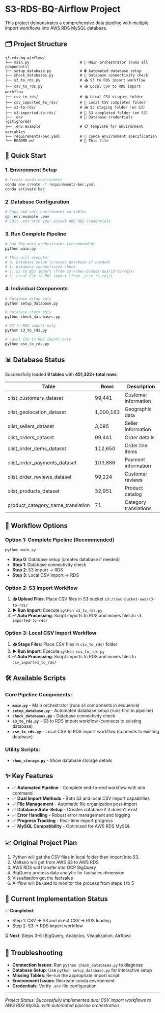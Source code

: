 # S3-RDS-BQ-Airflow Project

This project demonstrates a comprehensive data pipeline with multiple import workflows into AWS RDS MySQL database.

## 🗂️ Project Structure

```
s3-rds-bq-airflow/
├── main.py                       # 🎯 Main orchestrator (runs all components)
├── setup_database.py             # � Automated database setup
├── check_databases.py            # 👀 Database connectivity check
├── s3_to_rds.py                  # 📥 S3 to RDS import workflow
├── csv_to_rds.py                 # 📥 Local CSV to RDS import workflow
├── csv_to_rds/                   # 📥 Local CSV staging folder
├── csv_imported_to_rds/          # 📁 Local CSV completed folder
├── s3-to-rds/                    # 📥 S3 staging folder (on S3)
├── s3-imported-to-rds/           # 📁 S3 completed folder (on S3)
├── .env                          # 🔐 Database credentials (gitignored)
├── .env.example                  # 📋 Template for environment variables
├── requirements-bec.yaml         # 🐍 Conda environment specification
└── README.md                     # 📖 This file
```

## 🚀 Quick Start

### 1. Environment Setup
```bash
# Create conda environment
conda env create -f requirements-bec.yaml
conda activate bec
```

### 2. Database Configuration
```bash
# Copy and edit environment variables
cp .env.example .env
# Edit .env with your actual AWS RDS credentials
```

### 3. Run Complete Pipeline
```bash
# Run the main orchestrator (recommended)
python main.py

# This will execute:
# 0. Database setup (creates database if needed)
# 1. Database connectivity check
# 2. S3 to RDS import (from s3://bec-bucket-aws/s3-to-rds/)
# 3. Local CSV to RDS import (from ./csv_to_rds/)
```

### 4. Individual Components
```bash
# Database setup only
python setup_database.py

# Database check only
python check_databases.py

# S3 to RDS import only
python s3_to_rds.py

# Local CSV to RDS import only
python csv_to_rds.py
```

## 📊 Database Status

Successfully loaded **9 tables** with **451,322+ total rows**:

| Table | Rows | Description |
|-------|------|-------------|
| olist_customers_dataset | 99,441 | Customer information |
| olist_geolocation_dataset | 1,000,163 | Geographic data |
| olist_sellers_dataset | 3,095 | Seller information |
| olist_orders_dataset | 99,441 | Order details |
| olist_order_items_dataset | 112,650 | Order line items |
| olist_order_payments_dataset | 103,886 | Payment information |
| olist_order_reviews_dataset | 99,224 | Customer reviews |
| olist_products_dataset | 32,951 | Product catalog |
| product_category_name_translation | 71 | Category translations |

## 🔄 **Workflow Options**

### Option 1: Complete Pipeline (Recommended)
```bash
python main.py
```
- **Step 0**: Database setup (creates database if needed)
- **Step 1**: Database connectivity check  
- **Step 2**: S3 import → RDS
- **Step 3**: Local CSV import → RDS

### Option 2: S3 Import Workflow
1. **📥 Upload Files**: Place CSV files in S3 bucket `s3://bec-bucket-aws/s3-to-rds/`
2. **▶️ Run Import**: Execute `python s3_to_rds.py`
3. **✅ Auto Processing**: Script imports to RDS and moves files to `s3-imported-to-rds/`

### Option 3: Local CSV Import Workflow
1. **📥 Stage Files**: Place CSV files in `csv_to_rds/` folder
2. **▶️ Run Import**: Execute `python csv_to_rds.py`
3. **✅ Auto Processing**: Script imports to RDS and moves files to `csv_imported_to_rds/`

## 🛠️ Available Scripts

### Core Pipeline Components:
- **`main.py`** - Main orchestrator (runs all components in sequence)
- **`setup_database.py`** - Automated database setup (runs first in pipeline)
- **`check_databases.py`** - Database connectivity check  
- **`s3_to_rds.py`** - S3 to RDS import workflow (connects to existing database)
- **`csv_to_rds.py`** - Local CSV to RDS import workflow (connects to existing database)

### Utility Scripts:
- **`show_storage.py`** - Show database storage details

## ✨ Key Features

- ✅ **Automated Pipeline** - Complete end-to-end workflow with one command
- ✅ **Dual Import Methods** - Both S3 and local CSV import capabilities
- ✅ **File Management** - Automatic file organization post-import
- ✅ **Database Auto-Setup** - Creates database if it doesn't exist
- ✅ **Error Handling** - Robust error management and logging
- ✅ **Progress Tracking** - Real-time import progress
- ✅ **MySQL Compatibility** - Optimized for AWS RDS MySQL

## 📈 Original Project Plan

1. Python will get the CSV files in local folder then import into S3.
2. Meltano will get from AWS S3 to AWS RDS
3. AWS RDS will transfer into GCP BigQuery
4. BigQuery process data analytic for factsales dimension
5. Visualisation get the factsales
6. Airflow will be used to monitor the process from steps 1 to 5

## 🔧 Current Implementation Status

✅ **Completed**: 
- Step 1: CSV → S3 and direct CSV → RDS loading
- Step 2: S3 → RDS import workflow

⏳ **Next**: Steps 3-6 (BigQuery, Analytics, Visualization, Airflow)

## 🔧 Troubleshooting

- **Connection Issues**: Run `python check_databases.py` to diagnose
- **Database Setup**: Use `python setup_database.py` for interactive setup
- **Missing Tables**: Re-run the appropriate import script
- **Environment Issues**: Recreate conda environment
- **Credentials**: Verify `.env` file configuration

---
*Project Status: Successfully implemented dual CSV import workflows to AWS RDS MySQL with automated pipeline orchestration*

